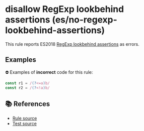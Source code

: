 # disallow RegExp lookbehind assertions (es/no-regexp-lookbehind-assertions)

This rule reports ES2018 [RegExp lookbehind assertions](https://github.com/tc39/proposal-regexp-lookbehind#readme) as errors.

## Examples

⛔ Examples of **incorrect** code for this rule:

```js
const r1 = /(?<=a)b/
const r2 = /(?<!a)b/
```

## 📚 References

- [Rule source](../../lib/rules/no-regexp-lookbehind-assertions.js)
- [Test source](../../tests/lib/rules/no-regexp-lookbehind-assertions.js)
